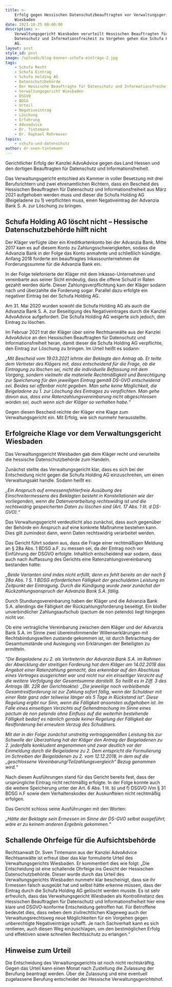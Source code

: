 ```yaml
---
title: >-
    Erfolg gegen Hessischen Datenschutzbeauftragten vor Verwaltungsgericht
    Wiesbaden
date: 2021-10-25 00:00:00
description: >-
    Verwaltungsgericht Wiesbaden verurteilt Hessischen Beauftragten für
    Datenschutz und Informationsfreiheit zu Vorgehen gehen die Schufa Holding
    AG.
layout: post
style_id: post
image: /uploads/blog-banner-schufa-einträge-2.jpg
tags:
    - Schufa Recht
    - Schufa Eintrag
    - Schufa Holding AG
    - Datenschutzbehörde
    - Der Hessische Beauftragte für Datenschutz und Informationsfreiheit
    - Verwaltungsgericht Wiesbaden
    - DSGVO
    - BDSG
    - Urteil
    - Negativeintrag
    - Löschung
    - Erfahrung
    - Advoadvice
    - Dr. Tintemann
    - Dr. Raphael Rohrmoser
topics:
    - schufa-und-datenschutz
author: dr-sven-tintemann
---
```

Gerichtlicher Erfolg der Kanzlei AdvoAdvice gegen das Land Hessen und den dortigen Beauftragten für Datenschutz und Informationsfreiheit.

Das Verwaltungsgericht entschied als Kammer in voller Besetzung mit drei Berufsrichtern und zwei ehrenamtlichen Richtern, dass ein Bescheid des Hessischen Beauftragten für Datenschutz und Informationsfreiheit aus März 2021 aufgehoben werden muss und dieser die Schufa Holding AG (Beigeladene zu 1) verpflichten muss, einen Negativeintrag der Advanzia Bank S. A. zur Löschung zu bringen.

## **Schufa Holding AG löscht nicht – Hessische Datenschutzbehörde hilft nicht**

Der Kläger verfügte über ein Kreditkartenkonto bei der Advanzia Bank. Mitte 2017 kam es auf diesem Konto zu Zahlungsschwierigkeiten, sodass die Advanzia Bank in der Folge das Konto anmahnte und schlie&szlig;lich kündigte. Anfang 2018 forderte ein beauftragtes Inkassounternehmen die Forderungssumme für die Advanzia Bank ein.

In der Folge telefonierte der Kläger mit dem Inkasso-Unternehmen und vereinbarte aus seiner Sicht eindeutig, dass die offene Schuld in Raten gezahlt werden dürfe. Dieser Zahlungsverpflichtung kam der Kläger sodann nach und überzahlte die Forderung sogar. Parallel dazu erfolgte ein negativer Eintrag bei der Schufa Holding AG.

Am 31. Mai 2020 wurden sowohl die Schufa Holding AG als auch die Advanzia Bank S. A. zur Beseitigung des Negativeintrages durch die Kanzlei AdvoAdvice aufgefordert. Die Schufa Holding AG weigerte sich jedoch, den Eintrag zu löschen.

Im Februar 2021 trat der Kläger über seine Rechtsanwälte aus der Kanzlei AdvoAdvice an den Hessischen Beauftragten für Datenschutz und Informationsfreiheit heran, damit dieser die Schufa Holding AG verpflichte, den Eintrag zur Löschung zu bringen. Im Urteil hei&szlig;t es sodann:

*„Mit Bescheid vom 19.03.2021 lehnte der Beklagte den Antrag ab. Er teilte dem Vertreter des Klägers mit, dass entscheidend für die Frage, ob die Eintragung zu löschen sei, nicht die individuelle Befassung mit dem Vorgang, sondern vielmehr die materielle Rechtmä&szlig;igkeit und Berechtigung zur Speicherung für den jeweiligen Eintrag gemä&szlig; DS-GVO entscheidend sei. Beides sei offenbar nicht gegeben. Man sehe keine Möglichkeit, die Beigeladene zu 1. zur Löschung des Eintrages zu verpflichten. Man gehe davon aus, dass eine Ratenzahlungsvereinbarung nicht abgeschlossen worden sei, auch wenn sich der Kläger so verhalten habe.“*

Gegen diesen Bescheid reichte der Kläger eine Klage zum Verwaltungsgericht ein. Mit Erfolg, wie sich nunmehr herausstellte.

## **Erfolgreiche Klage vor dem Verwaltungsgericht Wiesbaden**

Das Verwaltungsgericht Wiesbaden gab dem Kläger recht und verurteilte die hessische Datenschutzbehörde zum Handeln.

Zunächst stellte das Verwaltungsgericht klar, dass es sich bei der Entscheidung nicht gegen die Schufa Holding AG einzuschreiten, um einen Verwaltungsakt handle. Sodann hei&szlig;t es:

*„Ein Anspruch auf ermessensfehlerfreie Ausübung des Einschreitermessens des Beklagten besteht in Konstellationen wie der vorliegenden, wenn die Datenverarbeitung rechtswidrig ist und die rechtswidrig gespeicherten Daten zu löschen sind (Art. 17 Abs. 1 lit. d DS-GVO).“*

Das Verwaltungsgericht verdeutlicht also zunächst, dass auch gegenüber der Behörde ein Anspruch auf eine konkrete Ma&szlig;nahme bestehen kann. Dies gilt zumindest dann, wenn Daten rechtswidrig verarbeitet werden.

Das Gericht führt sodann aus, dass die Frage einer rechtmä&szlig;igen Meldung an &sect; 28a Abs. 1 BDSG a.F. zu messen sei, da der Eintrag noch vor Einführung der DSGVO erfolgte. Inhaltlich entscheidend war sodann, dass auch nach Auffassung des Gerichts eine Ratenzahlungsvereinbarung bestanden hatte:

*„Beide Varianten sind indes nicht erfüllt, denn es fehlt bereits an der nach &sect; 28a Abs. 1 S. 1 BDSG erforderlichen Fälligkeit der geschuldeten Leistung im Zeitpunkt der Eintragung. Durch die Kündigung wurde zwar zunächst der Rückzahlungsanspruch der Advanzia Bank S.A. fällig.*

Durch Stundungsvereinbarung haben der Kläger und die Advanzia Bank S.A. allerdings die Fälligkeit der Rückzahlungsforderung beseitigt. Ein blo&szlig;er unverbindlicher Zahlungsaufschub (pactum de non petendo) liegt hingegen nicht vor.&nbsp;

Ob eine vertragliche Vereinbarung zwischen dem Kläger und der Advanzia Bank S.A. im Sinne zwei übereinstimmender Willenserklärungen mit Rechtsbindungswillen zustande gekommen ist, ist durch Betrachtung der Gesamtumstände und Auslegung von Erklärungen der Beteiligten zu ermitteln.&nbsp;

*"Die Beigeladene zu 2. als Vertreterin der Advanzia Bank S.A. im Rahmen der Abwicklung der streitigen Forderung hat dem Kläger am 14.02.2018 das Angebot einer Ratenzahlung gemacht, das erkennbar auf den Abschluss eines Vertrages ausgerichtet war und nicht nur ein einseitiger Verzicht auf die weitere Verfolgung der Gesamtsumme darstellt. So hei&szlig;t es in Ziff. 3 des Antrags (Bl. 22R der Gerichtsakte): „Die jeweilige noch verbleibende Gesamtrestforderung ist zur Zahlung sofort fällig, wenn der Schuldner mit einer Rate ganz oder teilweise länger als 5 Tage in Rückstand ist“. Diese Regelung ergibt nur Sinn, wenn die Fälligkeit ansonsten aufgehoben ist. Im Falle eines einseitigen Verzichts auf Geltendmachung im Sinne eines pactum de non petendo ohne Einfluss auf die weiterhin bestehende Fälligkeit bedarf es nämlich gerade keiner Regelung der Fälligkeit der Restforderung bei erneutem Verzug des Schuldners.*

*Mit der in der Folge zunächst unstreitig vertragsgemä&szlig;en Leistung bis zur Schwelle der Überzahlung hat der Kläger den Antrag der Beigeladenen zu 2. jedenfalls konkludent angenommen und zwar deutlich vor der Einmeldung durch die Beigeladene zu 2. Dem entspricht die Formulierung im Schreiben der Beigeladenen zu 2. vom 12.12.2018, in dem auf die „geschlossene Vereinbarung/Teilzahlungsvergleich“ Bezug genommen wird.“*

Nach diesen Ausführungen stand für das Gericht bereits fest, dass der ursprüngliche Eintrag nicht rechtmä&szlig;ig erfolgte. In der Folge konnte auch die weitere Speicherung unter der Art. 6 Abs. 1 lit. b) und f) DSGVO iVm &sect; 31 BDSG n.F sowie dem Verhaltenskodex der Auskunfteien nicht rechtmä&szlig;ig erfolgen.

Das Gericht schloss seine Ausführungen mit den Worten:

*„Hätte der Beklagte sein Ermessen im Sinne der DS-GVO selbst ausgeführt, wäre er zu keinem anderen Ergebnis gekommen.“*

## **Schallende Ohrfeige für die Aufsichtsbehörde**

Rechtsanwalt Dr. Sven Tintemann aus der Kanzlei AdvoAdvice Rechtsanwälte ist erfreut über das klar formulierte Urteil des Verwaltungsgerichts Wiesbaden. Er kommentiert dies wie folgt: „Die Entscheidung ist eine schallende Ohrfeige ins Gesicht der Hessischen Datenschutzbehörde. Dieser wurde durch das Urteil des Verwaltungsgerichts Wiesbaden nunmehr klar bescheinigt, dass sie ihr Ermessen falsch ausgeübt hat und selbst hätte erkenne müssen, dass der Eintrag durch die Schufa Holding AG gelöscht werden musste. Es ist sehr erfreulich, dass das Verwaltungsgericht Wiesbaden als Kontrollinstanz des Hessischen Beauftragten für Datenschutz und Informationsfreiheit hier eine klare und DSGVO-konforme Entscheidung getroffen hat. Für Betroffene bedeutet dies, dass neben dem zivilrechtlichen Klageweg auch der Verwaltungsrechtsweg neue Möglichkeiten für ein Vorgehen gegen unberechtigte Negativeinträge schafft. Je nach Sachverhalt kann es sich rentieren, auch diesen Weg einzuschlagen, um den bestmöglichen Erfolg und effektiven sowie schnellen Rechtsschutz zu erlangen.“

## **Hinweise zum Urteil**

Die Entscheidung des Verwaltungsgerichts ist noch nicht rechtskräftig. Gegen das Urteil kann einen Monat nach Zustellung die Zulassung der Berufung beantragt werden. Über die Zulassung und eine eventuell zugelassene Berufung entscheidet der Hessische Verwaltungsgerichtshof.
